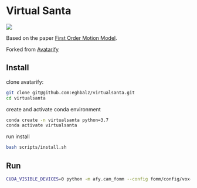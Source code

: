 # Virtual Santa
![](virtual_santa.gif)

Based on the paper [First Order Motion Model](https://github.com/AliaksandrSiarohin/first-order-model).

Forked from [Avatarify](https://github.com/alievk/avatarify)

## Install
clone avatarify:
```bash
git clone git@github.com:eghbalz/virtualsanta.git
cd virtualsanta
```

create and activate conda environment
```bash
conda create -n virtualsanta python=3.7
conda activate virtualsanta
```

run install
```bash
bash scripts/install.sh
```


## Run
```bash
CUDA_VISIBLE_DEVICES=0 python -m afy.cam_fomm --config fomm/config/vox-adv-256.yaml --checkpoint vox-adv-cpk.pth.tar --virt-cam 1 --relative --adapt_scale --avatars ./avatars/santa
```

